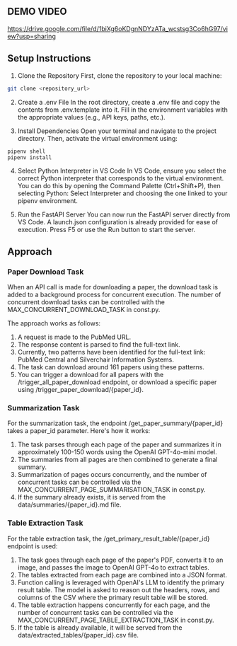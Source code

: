 ## DEMO VIDEO
https://drive.google.com/file/d/1biXg6oKDgnNDYzATa_wcstsg3Co6hG97/view?usp=sharing

## Setup Instructions

1. Clone the Repository First, clone the repository to your local machine:
```bash
git clone <repository_url>
```

2. Create a .env File In the root directory, create a .env file and copy the contents from .env.template into it. Fill in the environment variables with the appropriate values (e.g., API keys, paths, etc.).

3. Install Dependencies Open your terminal and navigate to the project directory. Then, activate the virtual environment using:
```
pipenv shell
pipenv install
```

4. Select Python Interpreter in VS Code In VS Code, ensure you select the correct Python interpreter that corresponds to the virtual environment. You can do this by opening the Command Palette (Ctrl+Shift+P), then selecting Python: Select Interpreter and choosing the one linked to your pipenv environment.

5. Run the FastAPI Server You can now run the FastAPI server directly from VS Code. A launch.json configuration is already provided for ease of execution. Press F5 or use the Run button to start the server.

## Approach

### Paper Download Task

When an API call is made for downloading a paper, the download task is added to a background process for concurrent execution. The number of concurrent download tasks can be controlled with the MAX_CONCURRENT_DOWNLOAD_TASK in const.py.

The approach works as follows:

1. A request is made to the PubMed URL.
2. The response content is parsed to find the full-text link.
3. Currently, two patterns have been identified for the full-text link: PubMed Central and Silverchair Information Systems.
4. The task can download around 161 papers using these patterns.
5. You can trigger a download for all papers with the /trigger_all_paper_download endpoint, or download a specific paper using /trigger_paper_download/{paper_id}.

### Summarization Task

For the summarization task, the endpoint /get_paper_summary/{paper_id} takes a paper_id parameter. Here's how it works:

1. The task parses through each page of the paper and summarizes it in approximately 100-150 words using the OpenAI GPT-4o-mini model.
2. The summaries from all pages are then combined to generate a final summary.
3. Summarization of pages occurs concurrently, and the number of concurrent tasks can be controlled via the MAX_CONCURRENT_PAGE_SUMMARISATION_TASK in const.py.
4. If the summary already exists, it is served from the data/summaries/{paper_id}.md file.

### Table Extraction Task

For the table extraction task, the /get_primary_result_table/{paper_id} endpoint is used:

1. The task goes through each page of the paper's PDF, converts it to an image, and passes the image to OpenAI GPT-4o to extract tables.
2. The tables extracted from each page are combined into a JSON format.
3. Function calling is leveraged with OpenAI's LLM to identify the primary result table. The model is asked to reason out the headers, rows, and columns of the CSV where the primary result table will be stored.
4. The table extraction happens concurrently for each page, and the number of concurrent tasks can be controlled via the MAX_CONCURRENT_PAGE_TABLE_EXTRACTION_TASK in const.py.
5. If the table is already available, it will be served from the data/extracted_tables/{paper_id}.csv file.